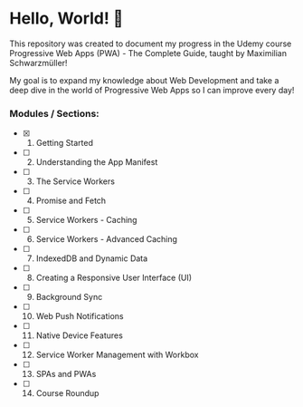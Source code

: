 # Hello, World! 👋

This repository was created to document my progress in the Udemy course Progressive Web Apps (PWA) - The Complete Guide, taught by Maximilian Schwarzmüller!

My goal is to expand my knowledge about Web Development and take a deep dive in the world of Progressive Web Apps so I can improve every day!

### Modules / Sections:
- [x] 1. Getting Started
- [ ] 2. Understanding the App Manifest
- [ ] 3. The Service Workers
- [ ] 4. Promise and Fetch
- [ ] 5. Service Workers - Caching
- [ ] 6. Service Workers - Advanced Caching
- [ ] 7. IndexedDB and Dynamic Data
- [ ] 8. Creating a Responsive User Interface (UI)
- [ ] 9. Background Sync
- [ ] 10. Web Push Notifications
- [ ] 11. Native Device Features
- [ ] 12. Service Worker Management with Workbox
- [ ] 13. SPAs and PWAs
- [ ] 14. Course Roundup

